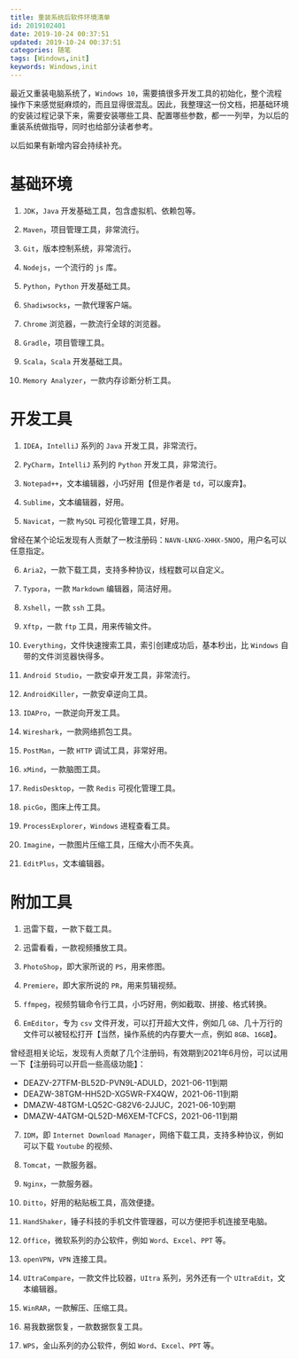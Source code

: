 ```yaml
---
title: 重装系统后软件环境清单
id: 2019102401
date: 2019-10-24 00:37:51
updated: 2019-10-24 00:37:51
categories: 随笔
tags: [Windows,init]
keywords: Windows,init
---
```



最近又重装电脑系统了，`Windows 10`，需要搞很多开发工具的初始化，整个流程操作下来感觉挺麻烦的，而且显得很混乱。因此，我整理这一份文档，把基础环境的安装过程记录下来，需要安装哪些工具、配置哪些参数，都一一列举，为以后的重装系统做指导，同时也给部分读者参考。

以后如果有新增内容会持续补充。


<!-- more -->


# 基础环境


1. `JDK`，`Java` 开发基础工具，包含虚拟机、依赖包等。

2. `Maven`，项目管理工具，非常流行。

3. `Git`，版本控制系统，非常流行。

4. `Nodejs`，一个流行的 `js` 库。

5. `Python`，`Python` 开发基础工具。

6. `Shadiwsocks`，一款代理客户端。

7. `Chrome` 浏览器，一款流行全球的浏览器。

8. `Gradle`，项目管理工具。

9. `Scala`，`Scala` 开发基础工具。

10. `Memory Analyzer`，一款内存诊断分析工具。


# 开发工具


1. `IDEA`，`IntelliJ` 系列的 `Java` 开发工具，非常流行。

2. `PyCharm`，`IntelliJ` 系列的 `Python` 开发工具，非常流行。

3. `Notepad++`，文本编辑器，小巧好用【但是作者是 `td`，可以废弃】。

4. `Sublime`，文本编辑器，好用。

5. `Navicat`，一款 `MySQL` 可视化管理工具，好用。

曾经在某个论坛发现有人贡献了一枚注册码：`NAVN-LNXG-XHHX-5NOO`，用户名可以任意指定。

6. `Aria2`，一款下载工具，支持多种协议，线程数可以自定义。

7. `Typora`，一款 `Markdown` 编辑器，简洁好用。

8. `Xshell`，一款 `ssh` 工具。

9. `Xftp`，一款 `ftp` 工具，用来传输文件。

10. `Everything`，文件快速搜索工具，索引创建成功后，基本秒出，比 `Windows` 自带的文件浏览器快得多。

11. `Android Studio`，一款安卓开发工具，非常流行。

12. `AndroidKiller`，一款安卓逆向工具。

13. `IDAPro`，一款逆向开发工具。

14. `Wireshark`，一款网络抓包工具。

15. `PostMan`，一款 `HTTP` 调试工具，非常好用。

16. `xMind`，一款脑图工具。

17. `RedisDesktop`，一款 `Redis` 可视化管理工具。

18. `picGo`，图床上传工具。

19. `ProcessExplorer`，`Windows` 进程查看工具。

20. `Imagine`，一款图片压缩工具，压缩大小而不失真。

21. `EditPlus`，文本编辑器。


# 附加工具


1. 迅雷下载，一款下载工具。

2. 迅雷看看，一款视频播放工具。

3. `PhotoShop`，即大家所说的 `PS`，用来修图。

4. `Premiere`，即大家所说的 `PR`，用来剪辑视频。

5. `ffmpeg`，视频剪辑命令行工具，小巧好用，例如截取、拼接、格式转换。

6. `EmEditor`，专为 `csv` 文件开发，可以打开超大文件，例如几 `GB`、几十万行的文件可以被轻松打开【当然，操作系统的内存要大一点，例如 `8GB`、`16GB`】。

曾经逛相关论坛，发现有人贡献了几个注册码，有效期到2021年6月份，可以试用一下【注册码可以开启一些高级功能】：

- DEAZV-27TFM-BL52D-PVN9L-ADULD，2021-06-11到期
- DEAZW-38TGM-HH52D-XG5WR-FX4QW，2021-06-11到期
- DMAZW-48TGM-LQ52C-G82V6-2JJUC，2021-06-10到期
- DMAZW-4ATGM-QL52D-M6XEM-TCFCS，2021-06-11到期

7. `IDM`，即 `Internet Download Manager`，网络下载工具，支持多种协议，例如可以下载 `Youtube` 的视频、

8. `Tomcat`，一款服务器。

9. `Nginx`，一款服务器。

10. `Ditto`，好用的粘贴板工具，高效便捷。

11. `HandShaker`，锤子科技的手机文件管理器，可以方便把手机连接至电脑。

12. `Office`，微软系列的办公软件，例如 `Word`、`Excel`、`PPT` 等。

13. `openVPN`，`VPN` 连接工具。

14. `UItraCompare`，一款文件比较器，`UItra` 系列，另外还有一个 `UItraEdit`，文本编辑器。

15. `WinRAR`，一款解压、压缩工具。

16. 易我数据恢复，一款数据恢复工具。

17. `WPS`，金山系列的办公软件，例如 `Word`、`Excel`、`PPT` 等。

